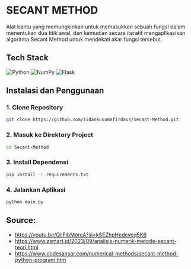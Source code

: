 # SECANT METHOD

Alat bantu yang memungkinkan untuk memasukkan sebuah fungsi dalam menentukan dua titik awal, dan kemudian secara iteratif mengaplikasikan algoritma Secant Method untuk mendekati akar fungsi tersebut.

## Tech Stack

![Python](https://img.shields.io/badge/python-3670A0?style=for-the-badge&logo=python&logoColor=ffdd54)
![NumPy](https://img.shields.io/badge/numpy-%23013243.svg?style=for-the-badge&logo=numpy&logoColor=white)
![Flask](https://img.shields.io/badge/flask-%23000.svg?style=for-the-badge&logo=flask&logoColor=white)

## Instalasi dan Penggunaan

### 1. Clone Repository

```bash
git clone https://github.com/zidankusumafirdaus/Secant-Method.git
```

### 2. Masuk ke Direktory Project

```bash
cd Secant-Method
```

### 3. Install Dependensi

```bash
pip install -r requirements.txt
```

### 4. Jalankan Aplikasi

```bash
python main.py
```

## Source:

- https://youtu.be/QiIFibMoreA?si=kSEZhpHedcyeq5K6
- https://www.zsmart.id/2023/09/analisis-numerik-metode-secant-teori.html
- https://www.codesansar.com/numerical-methods/secant-method-python-program.htm
